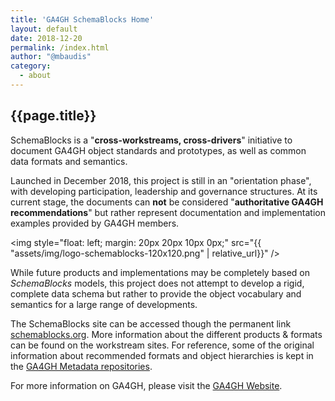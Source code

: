 ```yaml
---
title: 'GA4GH SchemaBlocks Home'
layout: default
date: 2018-12-20
permalink: /index.html
author: "@mbaudis"
category:
  - about
---
```


## {{page.title}}

SchemaBlocks is a "__cross-workstreams, cross-drivers__" initiative to document GA4GH object standards and prototypes, as well as common data formats and semantics.

Launched in December 2018, this project is still in an "orientation phase", with developing participation, leadership and governance structures. At its current stage, the documents can __not__ be considered "__authoritative GA4GH recommendations__" but rather represent documentation and implementation examples provided by GA4GH members.

<img style="float: left; margin: 20px 20px 10px 0px;" src="{{ "assets/img/logo-schemablocks-120x120.png" | relative_url}}" />

While future products and implementations may be completely based on _SchemaBlocks_ models, this project does not attempt to develop a rigid, complete data schema but rather to provide the object vocabulary and semantics for a large range of developments.

The SchemaBlocks site can be accessed though the permanent link [schemablocks.org](http://schemablocks.org). More information about the different products & formats can be found on the workstream sites. For reference, some of the original information about recommended formats and object hierarchies is kept in the [GA4GH Metadata repositories](https://ga4gh-metadata.github.io/SchemaBlocks/).

For more information on GA4GH, please visit the [GA4GH Website](https://ga4gh.org).


